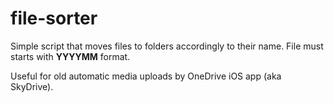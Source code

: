 # file-sorter
Simple script that moves files to folders accordingly to their name. File must starts with **YYYYMM** format.

Useful for old automatic media uploads by OneDrive iOS app (aka SkyDrive).
